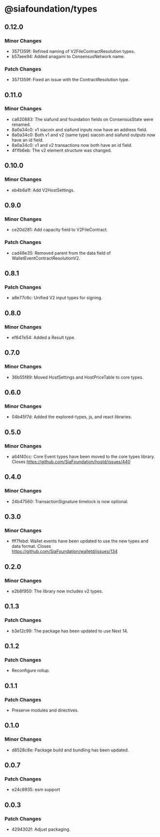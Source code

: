 # @siafoundation/types

## 0.12.0

### Minor Changes

- 3571359f: Refined naming of V2FileContractResolution types.
- b57aee94: Added anagami to ConsensusNetwork name.

### Patch Changes

- 3571359f: Fixed an issue with the ContractResolution type.

## 0.11.0

### Minor Changes

- ca620883: The siafund and foundation fields on ConsensusState were renamed.
- 8a0a34c0: v1 siacoin and siafund inputs now have an address field.
- 8a0a34c0: Both v1 and v2 (same type) siacoin and siafund outputs now have an id field.
- 8a0a34c0: v1 and v2 transactions now both have an id field.
- 4f1fb6eb: The v2 element structure was changed.

## 0.10.0

### Minor Changes

- eb4b6a1f: Add V2HostSettings.

## 0.9.0

### Minor Changes

- ce20d281: Add capacity field to V2FileContract.

### Patch Changes

- cad48e35: Removed parent from the data field of WalletEventContractResolutionV2.

## 0.8.1

### Patch Changes

- a8e77c6c: Unified V2 input types for signing.

## 0.8.0

### Minor Changes

- ef647e54: Added a Result type.

## 0.7.0

### Minor Changes

- 36b55f89: Moved HostSettings and HostPriceTable to core types.

## 0.6.0

### Minor Changes

- 04b45f7d: Added the explored-types, js, and react libraries.

## 0.5.0

### Minor Changes

- a64f40cc: Core Event types have been moved to the core types library. Closes https://github.com/SiaFoundation/hostd/issues/440

## 0.4.0

### Minor Changes

- 24b47560: TransactionSignature timelock is now optional.

## 0.3.0

### Minor Changes

- fff7febd: Wallet events have been updated to use the new types and data format. Closes https://github.com/SiaFoundation/walletd/issues/134

## 0.2.0

### Minor Changes

- e2b8f950: The library now includes v2 types.

## 0.1.3

### Patch Changes

- b3e12c99: The package has been updated to use Next 14.

## 0.1.2

### Patch Changes

- Reconfigure rollup.

## 0.1.1

### Patch Changes

- Preserve modules and directives.

## 0.1.0

### Minor Changes

- d8528c8e: Package build and bundling has been updated.

## 0.0.7

### Patch Changes

- e24c8935: esm support

## 0.0.3

### Patch Changes

- 4294302f: Adjust packaging.

